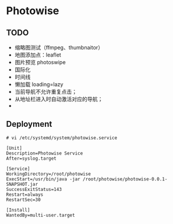 # Photowise

## TODO
- 缩略图测试（ffmpeg、thumbnaitor）
- 地图添加点：leaflet
- 图片预览 photoswipe
- 国际化
- 时间线
- 懒加载 loading=lazy
- 当前导航不允许重复点击；
- 从地址栏进入时自动激活对应的导航；
- 

## Deployment

```
# vi /etc/systemd/system/photowise.service

[Unit]
Description=Photowise Service
After=syslog.target

[Service]
WorkingDirectory=/root/photowise
ExecStart=/usr/bin/java -jar /root/photowise/photowise-0.0.1-SNAPSHOT.jar
SuccessExitStatus=143
Restart=always
RestartSec=30

[Install]
WantedBy=multi-user.target
```
